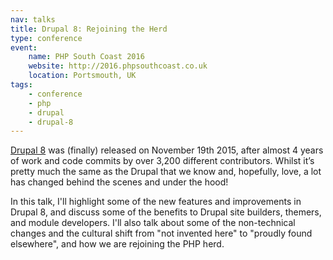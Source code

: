 ```yaml
---
nav: talks
title: Drupal 8: Rejoining the Herd
type: conference
event:
    name: PHP South Coast 2016
    website: http://2016.phpsouthcoast.co.uk
    location: Portsmouth, UK
tags:
    - conference
    - php
    - drupal
    - drupal-8
---
```

[Drupal 8][0] was (finally) released on November 19th 2015, after almost 4 years of work and code commits by over 3,200 different contributors. Whilst it’s pretty much the same as the Drupal that we know and, hopefully, love, a lot has changed behind the scenes and under the hood!

In this talk, I'll highlight some of the new features and improvements in Drupal 8, and discuss some of the benefits to Drupal site builders, themers, and module developers. I'll also talk about some of the non-technical changes and the cultural shift from "not invented here" to "proudly found elsewhere", and how we are rejoining the PHP herd.

[0]: https://www.drupal.org/8
